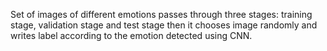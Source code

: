 Set of images of different emotions passes through three stages: training stage, validation stage and test stage then it chooses image randomly and writes label according to the emotion detected using CNN.
